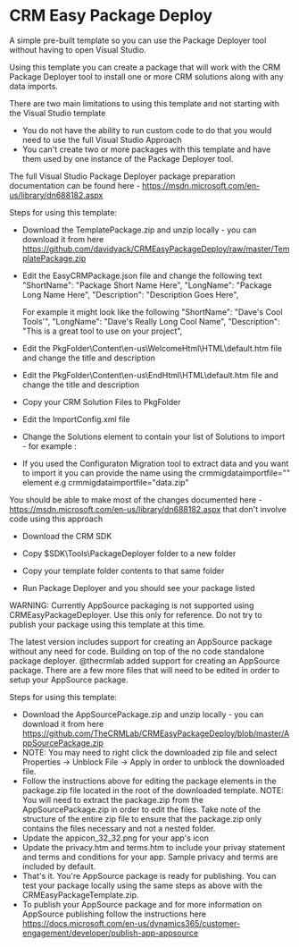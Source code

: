 # CRM Easy Package Deploy

A simple pre-built template so you can use the Package Deployer tool without having to open Visual Studio.

Using this template you can create a package that will work with the CRM Package Deployer tool to install one or more CRM solutions along with any data imports.

There are two main limitations to using this template and not starting with the Visual Studio template
- You do not have the ability to run custom code to do that you would need to use the full Visual Studio Approach
- You can't create two or more packages with this template and have them used by one instance of the Package Deployer tool.  

The full Visual Studio Package Deployer package preparation documentation can be found here - https://msdn.microsoft.com/en-us/library/dn688182.aspx

Steps for using this template:

- Download the TemplatePackage.zip and unzip locally - you can download it from here
https://github.com/davidyack/CRMEasyPackageDeploy/raw/master/TemplatePackage.zip

- Edit the EasyCRMPackage.json file and change the following text
    "ShortName": "Package Short Name Here",
    "LongName": "Package Long Name Here",
    "Description": "Description Goes Here",

  For example it might look like the following
    "ShortName": "Dave's Cool Tools'",
    "LongName": "Dave's Really Long Cool Name",
    "Description": "This is a great tool to use on your project",

- Edit the PkgFolder\Content\en-us\WelcomeHtml\HTML\default.htm file and change the title and description 

- Edit the PkgFolder\Content\en-us\EndHtml\HTML\default.htm file and change the title and description 

- Copy your CRM Solution Files to PkgFolder

- Edit the ImportConfig.xml file

- Change the Solutions element to contain your list of Solutions to import - for example :
 <solutions>
    <configsolutionfile solutionpackagefilename="solutionFile1.zip" />
    <configsolutionfile solutionpackagefilename="solutionFile2.zip" />
  </solutions>

 - If you used the Configuraton Migration tool to extract data and you want to import it you can provide the name using the crmmigdataimportfile="" element 
 e.g crmmigdataimportfile="data.zip"

 You should be able to make most of the changes documented here - https://msdn.microsoft.com/en-us/library/dn688182.aspx that don't involve code using this approach

 - Download the CRM SDK

 - Copy $SDK\Tools\PackageDeployer folder to a new folder

 - Copy your template folder contents to that same folder

 - Run Package Deployer and you should see your package listed

WARNING: Currently AppSource packaging is not supported using CRMEasyPackageDeployer. Use this only for reference. Do not try to publish your package using this template at this time.

The latest version includes support for creating an AppSource package without any need for code. Building on top of the no code standalone package deployer. @thecrmlab added support for creating an AppSource package. There are a few more files that will need to be edited in order to setup your AppSource package. 

Steps for using this template:

- Download the AppSourcePackage.zip and unzip locally - you can download it from here
https://github.com/TheCRMLab/CRMEasyPackageDeploy/blob/master/AppSourcePackage.zip
- NOTE: You may need to right click the downloaded zip file and select Properties -> Unblock File -> Apply in order to unblock the downloaded file. 
- Follow the instructions above for editing the package elements in the package.zip file located in the root of the downloaded template. NOTE: You will need to extract the package.zip from the AppSourcePackage.zip in order to edit the files. Take note of the structure of the entire zip file to ensure that the package.zip only contains the files necessary and not a nested folder.
- Update the appicon_32_32.png for your app's icon
- Update the privacy.htm and terms.htm to include your privay statement and terms and conditions for your app. Sample privacy and terms are included by default.
- That's it. You're AppSource package is ready for publishing. You can test your package locally using the same steps as above with the CRMEasyPackageTemplate.zip.
- To publish your AppSource package and for more information on AppSource publishing follow the instructions here https://docs.microsoft.com/en-us/dynamics365/customer-engagement/developer/publish-app-appsource 
